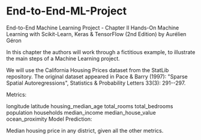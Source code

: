 # End-to-End-ML-Project

End-to-End Machine Learning Project - Chapter II
Hands-On Machine Learning with Scikit-Learn, Keras & TensorFlow (2nd Edition)
by Aurélien Géron

In this chapter the authors will work through a fictitious example, to illustrate the main steps of a Machine Learning project.

We will use the California Housing Prices dataset from the StatLib repository. The original dataset appeared in Pace & Barry (1997): "Sparse Spatial Autoregressions", Statistics & Probability Letters 33(3): 291--297.

Metrics:

longitude
latitude
housing_median_age
total_rooms
total_bedrooms
population
households
median_income
median_house_value
ocean_proximity
Model Prediction:

Median housing price in any district, given all the other metrics.
